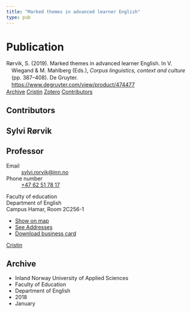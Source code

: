 ```yaml
---
title: "Marked themes in advanced learner English"
type: pub
---
```

<h1>Publication</h1>
<article id="csl-bib-container-EEIWY3DP" class="csl-bib-container">
  <div class="csl-bib-body" style="line-height: 1.35; padding-left: 1em; text-indent:-1em;">
  <div class="csl-entry">R&#xF8;rvik, S. (2019). Marked themes in advanced learner English. In V. Wiegand &amp; M. Mahlberg (Eds.), <i>Corpus linguistics, context and culture</i> (pp. 387&#x2013;408). De Gruyter. <a href="https://www.degruyter.com/view/product/474477">https://www.degruyter.com/view/product/474477</a></div>
</div>
  <div class="csl-bib-buttons">
    <a href="#taxonomy-article-EEIWY3DP" class="csl-bib-button">Archive</a>
    <a href="https://app.cristin.no/results/show.jsf?id=1535877" alt="Cristin URL" class="csl-bib-button">Cristin</a>
    <a href="http://zotero.org/groups/5022929/items/EEIWY3DP" alt="Zotero URL" class="csl-bib-button">Zotero</a>
    <a href="#contributors-article-EEIWY3DP" class="csl-bib-button">Contributors</a>
  </div>
  <div id="csl-bib-meta-container-EEIWY3DP"></div>
</article>
<div id="csl-bib-meta-EEIWY3DP" class="csl-bib-meta">
  <article id="contributors-article-EEIWY3DP" class="contributors-article">
    <h1>Contributors</h1>
    <div class="personas">
<div class="vrtx-hinn-person-card">
<div class="photo">
<i class="lar la-user-circle missing-person"></i>
</div>
<div class="info">
<hgroup><h1>Sylvi Rørvik</h1>
<h2>Professor</h2>
</hgroup><dl>
<dt>Email</dt>
<dd>
<a href="mailto:sylvi.rorvik@inn.no">sylvi.rorvik@inn.no</a>
</dd>
<dt>Phone number</dt>
<dd><a href="tel:+4762517817">
+47 62 51 78 17
</a></dd>
</dl>
<p>
Faculty of education<br>
Department of English<br>
Campus Hamar,
Room 2C256-1
</p>
<ul class="vrtx-hinn-links">
<li><a href="https://www.google.com/maps?q=60.79625,11.07386">Show on map</a></li>
<li><a href="https://www.inn.no/english/find-an-employee/sylvi-rorvik.html#vrtx-hinn-addresses">See Addresses</a></li>
<li><a href="https://www.inn.no/english/find-an-employee/sylvi-rorvik.html?vrtx=vcf">Download business card</a></li>
</ul>
</div>
</div>
<a href="https://app.cristin.no/persons/show.jsf?id=15685" alt="Cristin URL" class="personas-cristin">Cristin</a>
</div>
  </article>
  <article id="taxonomy-article-EEIWY3DP" class="taxonomy-article">
    <h1>Archive</h1>
    <ul>
      <li>Inland Norway University of Applied Sciences</li>
      <li>Faculty of Education</li>
      <li>Department of English</li>
      <li>2018</li>
      <li>January</li>
    </ul>
  </article>
</div>
